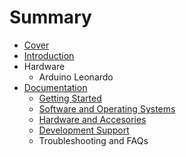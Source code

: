 # Summary

* [Cover](README.md)
* [Introduction](documentation/Introduction.md)
* Hardware
   * Arduino Leonardo
* [Documentation](documentation/Documentation.md)
   * [Getting Started](documentation/GettingStarted.md)
   * [Software and Operating Systems](documentation/SoftwareAndOperatingSystems.md)
   * [Hardware and Accesories](documentation/HardwareAndAccesories.md)
   * [Development Support](documentation/DevelopmentSupport.md)
   * Troubleshooting and FAQs

